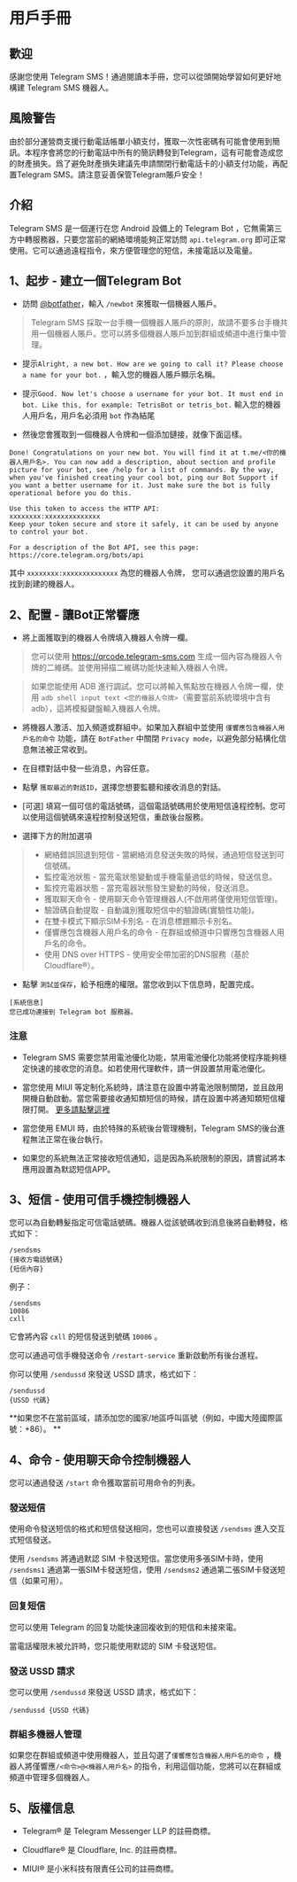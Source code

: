 # 用戶手冊

## 歡迎

感謝您使用 Telegram SMS！通過閱讀本手冊，您可以從頭開始學習如何更好地構建 Telegram SMS 機器人。

## 風險警告

由於部分運營商支援行動電話帳單小額支付，獲取一次性密碼有可能會使用到簡訊。本程序會將您的行動電話中所有的簡訊轉發到Telegram，這有可能會造成您的財產損失。爲了避免財產損失建議先申請關閉行動電話卡的小額支付功能，再配置Telegram SMS。請注意妥善保管Telegram賬戶安全！

## 介紹

Telegram SMS 是一個運行在您 Android 設備上的 Telegram Bot ，它無需第三方中轉服務器，只要您當前的網絡環境能夠正常訪問 `api.telegram.org` 即可正常使用。它可以通過遠程指令，來方便管理您的短信，未接電話以及電量。

## 1、起步 - 建立一個Telegram Bot

* 訪問 [@botfather](https://t.me/botfather)，輸入 `/newbot` 來獲取一個機器人賬戶。

> Telegram SMS 採取一台手機一個機器人賬戶的原則，故請不要多台手機共用一個機器人賬戶。您可以將多個機器人賬戶加到群組或頻道中進行集中管理。

* 提示`Alright, a new bot. How are we going to call it? Please choose a name for your bot.` ，輸入您的機器人賬戶顯示名稱。

* 提示`Good. Now let's choose a username for your bot. It must end in bot. Like this, for example: TetrisBot or tetris_bot.` 輸入您的機器人用戶名，用戶名必須用 `bot` 作為結尾

* 然後您會獲取到一個機器人令牌和一個添加鏈接，就像下面這樣。

```
Done! Congratulations on your new bot. You will find it at t.me/<你的機器人用戶名>. You can now add a description, about section and profile picture for your bot, see /help for a list of commands. By the way, when you've finished creating your cool bot, ping our Bot Support if you want a better username for it. Just make sure the bot is fully operational before you do this.

Use this token to access the HTTP API:
xxxxxxxx:xxxxxxxxxxxxxx
Keep your token secure and store it safely, it can be used by anyone to control your bot.

For a description of the Bot API, see this page: https://core.telegram.org/bots/api
```

其中 `xxxxxxxx:xxxxxxxxxxxxxx` 為您的機器人令牌， 您可以通過您設置的用戶名找到創建的機器人。

## 2、配置 - 讓Bot正常響應

* 將上面獲取到的機器人令牌填入機器人令牌一欄。

>您可以使用 https://qrcode.telegram-sms.com 生成一個內容為機器人令牌的二維碼。並使用掃描二維碼功能快速輸入機器人令牌。

>如果您能使用 ADB 進行調試。您可以將輸入焦點放在機器人令牌一欄，使用 `adb shell input text <您的機器人令牌>`（需要當前系統環境中含有adb），這將模擬鍵盤輸入機器人令牌。

* 將機器人激活、加入頻道或群組中。如果加入群組中並使用 `僅響應包含機器人用戶名的命令` 功能，請在 `BotFather` 中關閉 `Privacy mode`，以避免部分結構化信息無法被正常收到。

* 在目標對話中發一些消息，內容任意。

* 點擊 `獲取最近的對話ID`，選擇您想要監聽和接收消息的對話。

* [可選] 填寫一個可信的電話號碼，這個電話號碼用於使用短信遠程控制。您可以使用這個號碼來遠程控制發送短信，重啟後台服務。

* 選擇下方的附加選項

>* 網絡錯誤回退到短信 - 當網絡消息發送失敗的時候，通過短信發送到可信號碼。
>* 監控電池狀態 - 當充電狀態變動或手機電量過低的時候，發送信息。
>* 監控充電器狀態 - 當充電器狀態發生變動的時候，發送消息。
>* 獲取聊天命令 - 使用聊天命令管理機器人(不啟用將僅使用短信管理)。
>* 驗證碼自動提取 - 自動識別獲取短信中的驗證碼(實驗性功能)。
>* 在雙卡模式下顯示SIM卡別名 - 在消息標題顯示卡別名。
>* 僅響應包含機器人用戶名的命令 - 在群組或頻道中只響應包含機器人用戶名的命令。
>* 使用 DNS over HTTPS - 使用安全帶加密的DNS服務（基於 Cloudflare®）。

* 點擊 `測試並保存`，給予相應的權限。當您收到以下信息時，配置完成。

```
[系統信息]
您已成功連接到 Telegram bot 服務器。
```

### 注意

* Telegram SMS 需要您禁用電池優化功能，禁用電池優化功能將使程序能夠穩定快速的接收您的消息。如若使用代理軟件，請一併設置禁用電池優化。

* 當您使用 MIUI 等定制化系統時，請注意在設置中將電池限制關閉，並且啟用開機自動啟動。當您需要接收通知類短信的時候，請在設置中將通知類短信權限打開。 [更多請點擊這裡](https://guide.telegram-sms.com/zh_tw/Q&A.html#%E6%88%91%E8%83%BD%E6%94%B6%E5%88%B0%E4%B8%80%E8%88%AC%E7%9A%84%E7%9F%AD%E4%BF%A1%EF%BC%8C%E4%BD%86%E6%B2%92%E6%9C%89%E8%BE%A6%E6%B3%95%E6%94%B6%E5%88%B0%E5%90%AB%E6%9C%89%E9%A9%97%E8%AD%89%E7%A2%BC%E7%9A%84%E7%9F%AD%E4%BF%A1)

* 當您使用 EMUI 時，由於特殊的系統後台管理機制，Telegram SMS的後台進程無法正常在後台執行。

* 如果您的系統無法正常接收短信通知，這是因為系統限制的原因，請嘗試將本應用設置為默認短信APP。

## 3、短信 - 使用可信手機控制機器人

您可以為自動轉髮指定可信電話號碼。機器人從該號碼收到消息後將自動轉發，格式如下：

```
/sendsms
{接收方電話號碼}
{短信內容}
```

例子：

```
/sendsms
10086
cxll
```

它會將內容 `cxll` 的短信發送到號碼 `10086` 。

您可以通過可信手機發送命令 `/restart-service` 重新啟動所有後台進程。

你可以使用 `/sendussd` 來發送 USSD 請求，格式如下：

```
/sendussd
{USSD 代碼}
```

**如果您不在當前區域，請添加您的國家/地區呼叫區號（例如，中國大陸國際區號：+86）。 **

## 4、命令 - 使用聊天命令控制機器人

您可以通過發送 `/start` 命令獲取當前可用命令的列表。

### 發送短信

使用命令發送短信的格式和短信發送相同，您也可以直接發送 `/sendsms` 進入交互式短信發送。

使用 `/sendsms` 將通過默認 SIM 卡發送短信。當您使用多張SIM卡時，使用 `/sendsms1` 通過第一張SIM卡發送短信，使用 `/sendsms2` 通過第二張SIM卡發送短信（如果可用）。

### 回复短信

您可以使用 Telegram 的回复功能快速回複收到的短信和未接來電。

當電話權限未被允許時，您只能使用默認的 SIM 卡發送短信。

### 發送 USSD 請求

您可以使用 `/sendussd` 來發送 USSD 請求，格式如下：

```
/sendussd {USSD 代碼}
```

### 群組多機器人管理

如果您在群組或頻道中使用機器人，並且勾選了`僅響應包含機器人用戶名的命令` ，機器人將僅響應`/<命令>@<機器人用戶名>` 的指令，利用這個功能，您將可以在群組或頻道中管理多個機器人。


## 5、版權信息

- Telegram® 是 Telegram Messenger LLP 的註冊商標。

- Cloudflare® 是 Cloudflare, Inc. 的註冊商標。

- MIUI® 是小米科技有限責任公司的註冊商標。